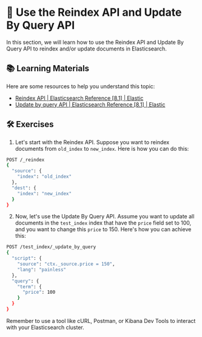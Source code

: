 # 🔄 Use the Reindex API and Update By Query API

In this section, we will learn how to use the Reindex API and Update By Query API to reindex and/or update documents in Elasticsearch.

## 📚 Learning Materials

Here are some resources to help you understand this topic:

- [Reindex API | Elasticsearch Reference [8.1] | Elastic](https://www.elastic.co/guide/en/elasticsearch/reference/current/docs-reindex.html)
- [Update by query API | Elasticsearch Reference [8.1] | Elastic](https://www.elastic.co/guide/en/elasticsearch/reference/current/docs-update-by-query.html)

## 🛠️ Exercises

1. Let's start with the Reindex API. Suppose you want to reindex documents from `old_index` to `new_index`. Here is how you can do this:

```bash
POST /_reindex
{
  "source": {
    "index": "old_index"
  },
  "dest": {
    "index": "new_index"
  }
}
```

2. Now, let's use the Update By Query API. Assume you want to update all documents in the `test_index` index that have the `price` field set to 100, and you want to change this `price` to 150. Here's how you can achieve this:

```bash
POST /test_index/_update_by_query
{
  "script": {
    "source": "ctx._source.price = 150",
    "lang": "painless"
  },
  "query": {
    "term": {
      "price": 100
    }
  }
}
```

Remember to use a tool like cURL, Postman, or Kibana Dev Tools to interact with your Elasticsearch cluster.


